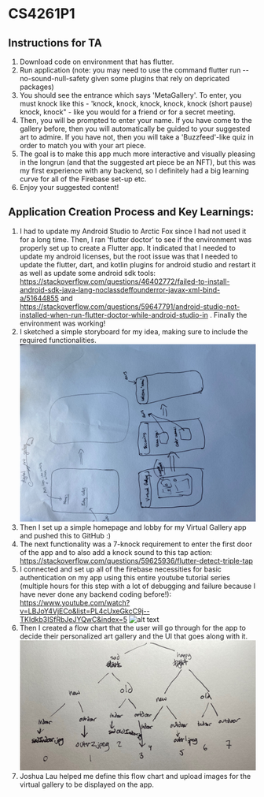 # CS4261P1
## Instructions for TA
1. Download code on environment that has flutter. 
2. Run application (note: you may need to use the command flutter run --no-sound-null-safety given some plugins that rely on depricated packages)
3. You should see the entrance which says 'MetaGallery'. To enter, you must knock like this - 'knock, knock, knock, knock, knock (short pause) knock, knock" - like you would for a friend or for a secret meeting.
4. Then, you will be prompted to enter your name. If you have come to the gallery before, then you will automatically be guided to your suggested art to admire. If you have not, then you will take a 'Buzzfeed'-like quiz in order to match you with your art piece. 
5. The goal is to make this app much more interactive and visually pleasing in the longrun (and that the suggested art piece be an NFT), but this was my first experience with any backend, so I definitely had a big learning curve for all of the Firebase set-up etc. 
6. Enjoy your suggested content!


## Application Creation Process and Key Learnings:
1. I had to update my Android Studio to Arctic Fox since I had not used it for a long time. Then, I ran 'flutter doctor' to see if the environment was properly set up to create a Flutter app. It indicated that I needed to update my android licenses, but the root issue was that I needed to update the flutter, dart, and kotlin plugins for android studio and restart it as well as update some android sdk tools: https://stackoverflow.com/questions/46402772/failed-to-install-android-sdk-java-lang-noclassdeffounderror-javax-xml-bind-a/51644855 and https://stackoverflow.com/questions/59647791/android-studio-not-installed-when-run-flutter-doctor-while-android-studio-in . Finally the environment was working!
2. I sketched a simple storyboard for my idea, making sure to include the required functionalities. ![alt text](https://github.com/agardner31/CS4261P1/blob/master/storyboard.jpg)
3. Then I set up a simple homepage and lobby for my Virtual Gallery app and pushed this to GitHub :)  
4. The next functionality was a 7-knock requirement to enter the first door of the app and to also add a knock sound to this tap action: https://stackoverflow.com/questions/59625936/flutter-detect-triple-tap 
5. I connected and set up all of the firebase necessities for basic authentication on my app using this entire youtube tutorial series (multiple hours for this step with a lot of debugging and failure because I have never done any backend coding before!): https://www.youtube.com/watch?v=LBJoY4VjECo&list=PL4cUxeGkcC9j--TKIdkb3ISfRbJeJYQwC&index=5 ![alt text]()
6. Then I created a flow chart that the user will go through for the app to decide their personalized art gallery and the UI that goes along with it. ![alt text](https://github.com/agardner31/CS4261P1/blob/master/flowchart.jpg)
8. Joshua Lau helped me define this flow chart and upload images for the virtual gallery to be displayed on the app.
